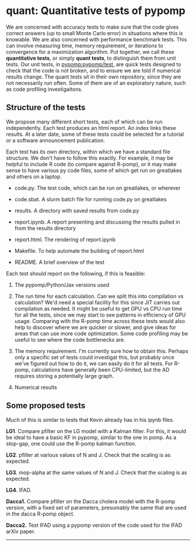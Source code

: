 # quant: Quantitative tests of pypomp

We are concerned with accuracy tests to make sure that the code gives correct answers (up to small Monte Carlo error) in situations where this is knowable.
We are also concerned with performance benchmark tests. This can involve measuring time, memory requirement, or iterations to convergence for a maximization algorithm.
Put together, we call these __quantitative tests__, or simply __quant tests__, to distinguish them from unit tests.
Our unit tests, in [pypomp:pypomp/test](https://github.com/pypomp/pypomp/tree/main/test), are quick tests designed to check that the code is not broken, and to ensure we are told if numerical results change.
The quant tests sit in their own repository, since they are not necessarily run often.
Some of them are of an exploratory nature, such as code profiling investigaitons.

## Structure of the tests

We propose many different short tests, each of which can be run independently.
Each test produces an html report.
An index links these results.
At a later date, some of these tests could be selected for a tutorial or a software announcement publication.

Each test has its own directory, within which we have a standard file structure. We don't have to follow this exactly. For example, it may be helpful to include R code (to compare against R-pomp), or it may make sense to have various py code files, some of which get run on greatlakes and others on a laptop.

* code.py. The test code, which can be run on greatlakes, or wherever

* code.sbat. A slurm batch file for running code.py on greatlakes

* results. A directory with saved results from code.py

* report.ipynb. A report presenting and discussing the results pulled in from the results directory

* report.html. The rendering of report.ipynb

* Makefile. To help automate the building of report.html

* README. A brief overview of the test

Each test should report on the following, if this is feasible:

1. The pypomp/Python/Jax versions used

2. The run time for each calculation. Can we split this into compilation vs calculation? We'd need a special facility for this since JIT carries out compilation as needed. It might be useful to get GPU vs CPU run time for all the tests, since we may start to see patterns in efficiency of GPU usage. Comparing with the R-pomp time across these tests would also help to discover where we are quicker or slower, and give ideas for areas that can use more code optimization. Some code profiling may be useful to see where the code bottlenecks are.

3. The memory requirement. I'm currently sure how to obtain this. Perhaps only a specific set of tests could investigat this, but probably once we've figured out how to do it, we can easily do it for all tests. For R-pomp, calculations have generally been CPU-limited, but the AD requires storing a potentially large graph.

4. Numerical results

## Some proposed tests

Much of this is similar to tests that Kevin already has in his ipynb files. 

**LG1**. Compare pfilter on the LG model with a Kalman filter. For this, it would be ideal to have a basic KF in pypomp, similar to the one in pomp. As a stop-gap, one could use the R-pomp kalman function.

**LG2**. pfilter at various values of N and J. Check that the scaling is as expected. 

**LG3**. mop-alpha at the same values of N and J. Check that the scaling is as expected. 

**LG4**. IFAD. 

**Dacca1.** Compare pfilter on the Dacca cholera model with the R-pomp version, with a fixed set of parameters, presumably the same that are used in the dacca R-pomp object.

**Dacca2.** Test IFAD using a pypomp version of the code used for the IFAD arXiv paper.


-------------------


